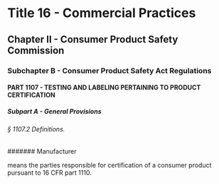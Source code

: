 
# Title 16 - Commercial Practices
## Chapter II - Consumer Product Safety Commission
### Subchapter B - Consumer Product Safety Act Regulations
#### PART 1107 - TESTING AND LABELING PERTAINING TO PRODUCT CERTIFICATION
##### Subpart A - General Provisions
###### § 1107.2 Definitions.
####### Manufacturer

means the parties responsible for certification of a consumer product pursuant to 16 CFR part 1110.
